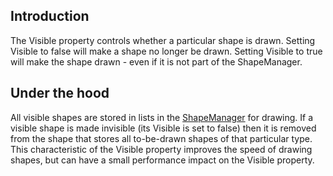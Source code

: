## Introduction

The Visible property controls whether a particular shape is drawn. Setting Visible to false will make a shape no longer be drawn. Setting Visible to true will make the shape drawn - even if it is not part of the ShapeManager.

## Under the hood

All visible shapes are stored in lists in the [ShapeManager](/frb/docs/index.php?title=FlatRedBall.Math.Geometry.ShapeManager "FlatRedBall.Math.Geometry.ShapeManager") for drawing. If a visible shape is made invisible (its Visible is set to false) then it is removed from the shape that stores all to-be-drawn shapes of that particular type. This characteristic of the Visible property improves the speed of drawing shapes, but can have a small performance impact on the Visible property.
